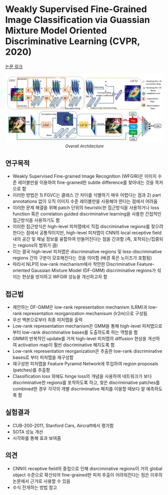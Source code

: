 # Weakly Supervised Fine-Grained Image Classification via Guassian Mixture Model Oriented Discriminative Learning (CVPR, 2020)

[논문 링크](https://openaccess.thecvf.com/content_CVPR_2020/html/Wang_Weakly_Supervised_Fine-Grained_Image_Classification_via_Guassian_Mixture_Model_Oriented_CVPR_2020_paper.html)

<p align="center">
    <img width="600" alt='fig1' src="./img/04_08_01.png?raw=true"></br>
    <em><font size=2>Overall Architecture</font></em>
</p>

## 연구목적
- Weakly Supervised Fine-grained Image Recognition (WFGIR)은 이미지 수준 레이블만을 이용하여 fine-grained한 subtle difference를 찾아내는 것을 목저으로 함
- 이러한 방법은 1) FGVC는 클래스 간 차이를 식별하기 매우 어렵다는 점과 2) part annotations 없이 오직 이미지 수준 레이블만을 사용해야 한다는 점에서 어려움
- 이러한 문제 해결을 위해 patch 단위의 heuristic한 접근방식을 사용하거나 loss function 혹은 correlation guided discriminative learning을 사용한 간접적인 접근방식을 사용하기도 함
- 이러한 접근방식은 high-level 피처맵에서 직접 discriminative regions를 찾으려 한다는 점에서 공통적이지만, high-level 피처맵이 CNN의 local receptive field 내의 공간 및 채널 정보를 융합하여 만들어진다는 점을 간과함 (즉, 포착되는/집중되는 regions의 범위가 큼)
- 이는 결국 high-level 피처맵은 discriminative regions 및 less-discriminative regions 간의 구분이 모호해진다는 것을 의미함 (배경 혹은 노이즈가 포함됨)
- 따라서 NLP의 low-rank mechanism에서 착안한 Discriminative Feature-oriented Gaussian Mixture Model (DF-GMM) discriminative regions가 섞이는 현상을 방지하고 WFGIR 성능을 개선하고자 함

## 접근법
- 제안하는 DF-GMM은 low-rank representation mechanism (LRM)과 low-rank representation reorganization mechanisum (lr2m)으로 구성됨
- 우선 백본으로부터 최종 피처맵을 출력
- Low-rank representation mechanism은 GMM을 통해 high-level 피처맵으로부터 low-rank discriminative bases를 도출하도록 하는 역할을 함
- GMM의 반복적인 update를 거쳐 high-level 피처맵의 diffusion 현상을 개선하여 activation map이 훨씬 discriminative 해지도록 함
- Low-rank representation reorganization은 추출한 low-rank discriminative bases로 부터 피처맵을 재구성함
- 재구성한 피처맵을 Feature Pyramid Network에 투입하여 region proposals (patches)를 추출함
- Classification loss 외에도 hinge loss의 개념을 사용하여 네트워크가 보다 discriminative한 regions를 포착하도록 하고, 찾은 discriminative patches를 combined한 경우 각각의 개별 discriminative 패치를 이용할 때보다 잘 예측하도록 함

## 실험결과
- CUB-200-2011, Stanford Cars, Aircraft에서 평가함
- SOTA 성능 개선
- 시각화를 통해 효과 보여줌

## 의견
- CNN이 receptive field의 중첩으로 인해 disrciminative regions이 거의 global object 수준으로 확산되어 fine-grained한 피처 추출이 어려워진다는 점은 이후의 논문에서 근거로 사용할 수 있음
- 수식 전개하는 방법 참고